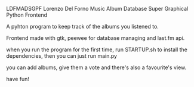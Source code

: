 LDFMADSGPF
Lorenzo Del Forno Music Album Database Super Graphical Python Frontend


A pyhton program to keep track of the albums you listened to.

Frontend made with gtk, peewee for database managing and last.fm api.

when you run the program for the first time, run STARTUP.sh to install the
dependencies, then you can just run main.py

you can add albums, give them a vote and there's also a favourite's view.

have fun!
